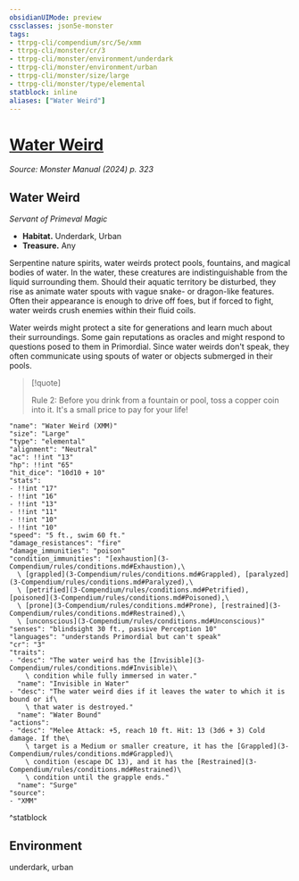 ```yaml
---
obsidianUIMode: preview
cssclasses: json5e-monster
tags:
- ttrpg-cli/compendium/src/5e/xmm
- ttrpg-cli/monster/cr/3
- ttrpg-cli/monster/environment/underdark
- ttrpg-cli/monster/environment/urban
- ttrpg-cli/monster/size/large
- ttrpg-cli/monster/type/elemental
statblock: inline
aliases: ["Water Weird"]
---
```

# [Water Weird](3-Compendium\bestiary\elemental/water-weird-xmm.md)
*Source: Monster Manual (2024) p. 323*  

## Water Weird

*Servant of Primeval Magic*

- **Habitat.** Underdark, Urban  
- **Treasure.** Any  

Serpentine nature spirits, water weirds protect pools, fountains, and magical bodies of water. In the water, these creatures are indistinguishable from the liquid surrounding them. Should their aquatic territory be disturbed, they rise as animate water spouts with vague snake- or dragon-like features. Often their appearance is enough to drive off foes, but if forced to fight, water weirds crush enemies within their fluid coils.

Water weirds might protect a site for generations and learn much about their surroundings. Some gain reputations as oracles and might respond to questions posed to them in Primordial. Since water weirds don't speak, they often communicate using spouts of water or objects submerged in their pools.

> [!quote]  
> 
> Rule 2: Before you drink from a fountain or pool, toss a copper coin into it. It's a small price to pay for your life!


```statblock
"name": "Water Weird (XMM)"
"size": "Large"
"type": "elemental"
"alignment": "Neutral"
"ac": !!int "13"
"hp": !!int "65"
"hit_dice": "10d10 + 10"
"stats":
- !!int "17"
- !!int "16"
- !!int "13"
- !!int "11"
- !!int "10"
- !!int "10"
"speed": "5 ft., swim 60 ft."
"damage_resistances": "fire"
"damage_immunities": "poison"
"condition_immunities": "[exhaustion](3-Compendium/rules/conditions.md#Exhaustion),\
  \ [grappled](3-Compendium/rules/conditions.md#Grappled), [paralyzed](3-Compendium/rules/conditions.md#Paralyzed),\
  \ [petrified](3-Compendium/rules/conditions.md#Petrified), [poisoned](3-Compendium/rules/conditions.md#Poisoned),\
  \ [prone](3-Compendium/rules/conditions.md#Prone), [restrained](3-Compendium/rules/conditions.md#Restrained),\
  \ [unconscious](3-Compendium/rules/conditions.md#Unconscious)"
"senses": "blindsight 30 ft., passive Perception 10"
"languages": "understands Primordial but can't speak"
"cr": "3"
"traits":
- "desc": "The water weird has the [Invisible](3-Compendium/rules/conditions.md#Invisible)\
    \ condition while fully immersed in water."
  "name": "Invisible in Water"
- "desc": "The water weird dies if it leaves the water to which it is bound or if\
    \ that water is destroyed."
  "name": "Water Bound"
"actions":
- "desc": "Melee Attack: +5, reach 10 ft. Hit: 13 (3d6 + 3) Cold damage. If the\
    \ target is a Medium or smaller creature, it has the [Grappled](3-Compendium/rules/conditions.md#Grappled)\
    \ condition (escape DC 13), and it has the [Restrained](3-Compendium/rules/conditions.md#Restrained)\
    \ condition until the grapple ends."
  "name": "Surge"
"source":
- "XMM"
```
^statblock

## Environment

underdark, urban
